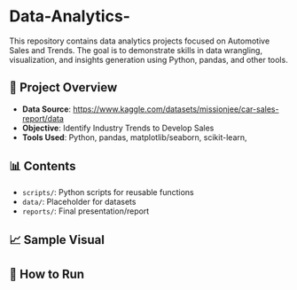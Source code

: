 # Data-Analytics-

This repository contains data analytics projects focused on Automotive Sales and Trends. The goal is to demonstrate skills in data wrangling, visualization, and insights generation using Python, pandas, and other tools.

## 📂 Project Overview

- **Data Source**: https://www.kaggle.com/datasets/missionjee/car-sales-report/data
- **Objective**: Identify Industry Trends to Develop Sales
- **Tools Used**: Python, pandas, matplotlib/seaborn, scikit-learn, 

## 📊 Contents

- `scripts/`: Python scripts for reusable functions
- `data/`: Placeholder for datasets
- `reports/`: Final presentation/report

## 📈 Sample Visual



## 🚀 How to Run


